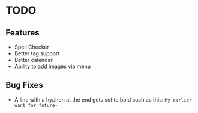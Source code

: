 # TODO
## Features
- Spell Checker
- Better tag support
- Better calendar
- Ability to add images via menu

## Bug Fixes
- A line with a hyphen at the end gets set to bold such as this:
`My earlier want for future-`